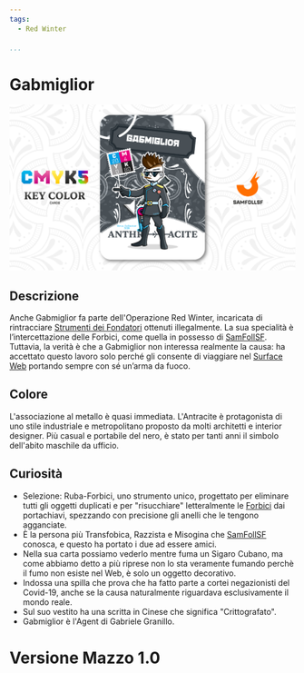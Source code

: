 ```yaml
---
tags:
  - Red Winter

...
```


# Gabmiglior

![gabmiglior](../eg/K/gabmiglior.jpg)

## Descrizione

Anche Gabmiglior fa parte dell'Operazione Red Winter, incaricata di rintracciare [Strumenti dei Fondatori](../Remix/tool.md) ottenuti illegalmente. La sua specialità è l’intercettazione delle Forbici, come quella in possesso di [SamFollSF](../Remix/samfollsf.md). Tuttavia, la verità è che a Gabmiglior non interessa realmente la causa: ha accettato questo lavoro solo perché gli consente di viaggiare nel [Surface Web](../Remix/deep.md) portando sempre con sé un’arma da fuoco.

## Colore

L'associazione al metallo è quasi immediata. L'Antracite è protagonista di uno stile industriale e metropolitano proposto da molti architetti e interior designer. Più casual e portabile del nero, è stato per tanti anni il simbolo dell'abito maschile da ufficio.

## Curiosità

- Selezione: Ruba-Forbici, uno strumento unico, progettato per eliminare tutti gli oggetti duplicati e per "risucchiare" letteralmente le [Forbici](../Remix/tool.md) dai portachiavi, spezzando con precisione gli anelli che le tengono agganciate.
- È la persona più Transfobica, Razzista e Misogina che [SamFollSF](../Remix/samfollsf.md) conosca, e questo ha portato i due ad essere amici.
- Nella sua carta possiamo vederlo mentre fuma un Sigaro Cubano, ma come abbiamo detto a più riprese non lo sta veramente fumando perchè il fumo non esiste nel Web, è solo un oggetto decorativo.
- Indossa una spilla che prova che ha fatto parte a cortei negazionisti del Covid-19, anche se la causa naturalmente riguardava esclusivamente il mondo reale.
- Sul suo vestito ha una scritta in Cinese che significa "Crittografato".
- Gabmiglior è l'Agent di Gabriele Granillo.

# Versione Mazzo 1.0